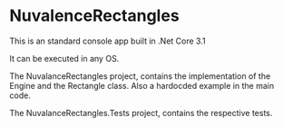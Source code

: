 # NuvalenceRectangles

This is an standard console app built in .Net Core 3.1

It can be executed in any OS.

The NuvalanceRectangles project, contains the implementation of the Engine and the Rectangle class. Also a hardocded example in the main code.

The NuvalanceRectangles.Tests project, contains the respective tests.
